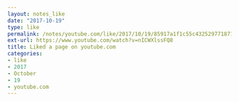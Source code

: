 ```yaml
---
layout: notes_like
date: "2017-10-19"
type: like
permalink: /notes/youtube.com/like/2017/10/19/85917a1f1c55c432529771871ef49c3d046e9de2.html
ext-url: https://www.youtube.com/watch?v=nICWXlssFQ8
title: Liked a page on youtube.com
categories:
- like
- 2017
- October
- 19
- youtube.com
---
```

